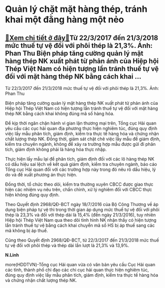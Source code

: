 Quản lý chặt mặt hàng thép, tránh khai một đằng hàng một nẻo
============================================================

[:gift:Xem chi tiết ở đây:gift:](https://hddtvn.com/quan-ly-chat-mat-hang-thep-tranh-khai-mot-dang-hang-mot-neo/)Từ 22/3/2017 đến 21/3/2018 mức thuế tự vệ đối với phôi thép là 21,3%. Ảnh: Phan Thu Biện pháp tăng cường quản lý mặt hàng thép NK xuất phát từ phản ánh của Hiệp hội Thép Việt Nam có hiện tượng lẩn tránh thuế tự vệ đối với mặt hàng thép NK bằng cách khai …
---------------------------------------------------------------------------------------------------------------------------------------------------------------------------------------------------------------------------------------------------------------







 






 Từ 22/3/2017 đến 21/3/2018 mức thuế tự vệ đối với phôi thép là 21,3%. Ảnh: Phan Thu 


Biện pháp tăng cường quản lý mặt hàng thép NK xuất phát từ phản ánh của Hiệp hội Thép Việt Nam có hiện tượng lẩn tránh thuế tự vệ đối với mặt hàng thép NK bằng cách khai không đúng mã số hàng hóa. 


 Để kịp thời ngăn chặn hành vi gian lận thương mại trên, Tổng cục Hải quan yêu cầu các cục hải quan địa phương thực hiện nghiêm túc, đúng quy định việc lấy mẫu phân tích, giám định, kiểm tra thực tế hàng hóa và chứng nhận chất lượng thép NK. Đồng thời, giám sát chặt chẽ việc lấy mẫu để giám định, kiểm tra chuyên ngành, không để xảy ra trường hợp mẫu được gửi đi phân tích, giám định không phải là hàng hóa thực nhập.


 Thực hiện lấy mẫu lại để phân tích, giám định đối với các lô hàng thép NK có dấu hiệu sai lệch về kết quả giám định, kiểm tra chuyên ngành, báo cáo Tổng cục Hải quan đối với các trường hợp này trong đó nêu rõ dấu hiệu, lý do và đề xuất phương án thực hiện.


 Đồng thời, tổ chức theo dõi, kiểm tra thường xuyên CBCC được giao thực hiện các nhiệm vụ nêu trên, chấn chỉnh, xử lý nghiêm đối với CBCC thực hiện không đúng quy định.


 Theo Quyết định 2968/QĐ-BCT ngày 18/7/2016 của Bộ Công Thương về áp dụng biện pháp tự vệ thì trong thời gian áp dụng mức thuế tự vệ đối với phôi thép là 23,3% và đối với thép dài là 15,4% (đến ngày 21/3/2016), tuy nhiên Hiệp hội Thép Việt Nam qua theo dõi tình hình NK nhận thấy có hiện tượng lẩn tránh thuế tự vệ bằng cách khai chuyển mã số HS bị áp thuế sang các mã không bị áp thuế.


 Cũng theo Quyết định 2968/QĐ-BCT, từ 22/3/2017 đến 21/3/2018 mức thuế tự vệ đối với phôi thép và thép dài lần lượt là 21,3% và 13,9%.






**N.Linh**



more(HDDTVN)-Tổng cục Hải quan vừa có văn bản yêu cầu Cục Hải quan các tỉnh, thành phố chỉ đạo các chi cục hải quan thực hiện nghiêm túc, đúng quy định việc lấy mẫu phân tích, giám định, kiểm tra thực tế hàng hóa và chứng nhận chất lượng thép NK.

